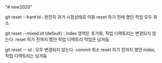 "# new2020" 

git reset --hard id : 완전히 과거 시점상태로 이동 reset 하기 전에 했던 작업 모두 취소

git reset --mixed id (default) : index 영역은 초기화, 작업 디렉토리는 변경되지 않는다. reset 하기 전까지 했던 작업 디렉토리 작업은 남겨둠

git reset -- id : 모두 변경되지 않는다. commit 취소 reset 하기 전까지 했던 index, 작업 디렉토리는 남겨둠
